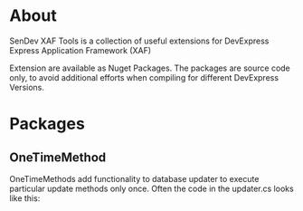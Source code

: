 # About
SenDev XAF Tools is a collection of useful extensions for DevExpress Express Application Framework (XAF)

Extension are available as Nuget Packages. The packages are source code only, to avoid additional efforts when compiling for different 
DevExpress Versions.


# Packages
## OneTimeMethod

OneTimeMethods add functionality to database updater to execute particular update methods only once.
Often the code in the updater.cs looks like this:


